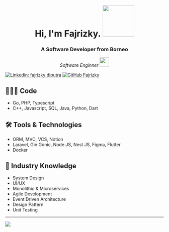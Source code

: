 <h1 align="center">Hi, I'm Fajrizky. <img src="https://media.giphy.com/media/mGcNjsfWAjY5AEZNw6/giphy.gif" width="100"></h1>
<h3 align="center">A Software Developer from Borneo</h3>

<p align="center"><em>
  Software Enginner <img src="https://media.giphy.com/media/fYSnHlufseco8Fh93Z/giphy.gif" width="30">
</br>
</em></p>


[![Linkedin: fajrizky diputra](https://img.shields.io/badge/-fajrizkydiputra-blue?style=flat-square&logo=Linkedin&logoColor=white&link=https://www.linkedin.com/in/fajrizkydiputra/)](https://www.linkedin.com/in/fajrizkydiputra/)
[![GitHub Fajrizky](https://img.shields.io/github/followers/Fajrizky?label=follow&style=social)](https://github.com/Fajrizky)



## 👨🏻‍💻 Code
- Go, PHP, Typescript
- C++, Javascript, SQL, Java, Python, Dart

## 🛠 Tools & Technologies
- ORM, MVC, VCS, Notion
- Laravel, Gin Gonic, Node JS, Nest JS, Figma, Flutter
- Docker

## 📖 Industry Knowledge
- System Design
- UI/UX
- Monolithic & Microservices
- Agile Development
- Event Driven Architecture
- Design Pattern
- Unit Testing

----------------------------------------
<img src="https://github-readme-stats.vercel.app/api?username=Fajrizky&&show_icons=true&title_color=ffffff&icon_color=bb2acf&text_color=daf7dc&bg_color=151515">
